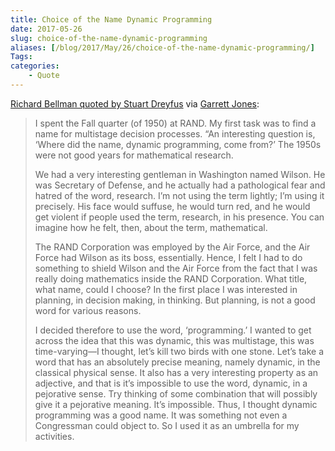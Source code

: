 ```yaml
---
title: Choice of the Name Dynamic Programming
date: 2017-05-26
slug: choice-of-the-name-dynamic-programming
aliases: [/blog/2017/May/26/choice-of-the-name-dynamic-programming/]
Tags:
categories:
    - Quote
---
```


[Richard Bellman quoted by Stuart Dreyfus](http://smo.sogang.ac.kr/doc/dy_birth.pdf) via [Garrett Jones](http://economics.gmu.edu/people/gjonesb):

> I spent the Fall quarter (of 1950) at RAND. My first task was to find a name for multistage decision processes. “An interesting question is, ‘Where did the name, dynamic programming, come from?’ The 1950s were not good years for mathematical research.
>
> We had a very interesting gentleman in Washington named Wilson. He was Secretary of Defense, and he actually had a pathological fear and hatred of the word, research. I’m not using the term lightly; I’m using it precisely. His face would suffuse, he would turn red, and he would get violent if people used the term, research, in his presence. You can imagine how he felt, then, about the term, mathematical.
>
> The RAND Corporation was employed by the Air Force, and the Air Force had Wilson as its boss, essentially. Hence, I felt I had to do something to shield Wilson and the Air Force from the fact that I was really doing mathematics inside the RAND Corporation. What title, what name, could I choose? In the first place I was interested in planning, in decision making, in thinking. But planning, is not a good word for various reasons.
>
> I decided therefore to use the word, ‘programming.’ I wanted to get across the idea that this was dynamic, this was multistage, this was time-varying—I thought, let’s kill two birds with one stone. Let’s take a word that has an absolutely precise meaning, namely dynamic, in the classical physical sense. It also has a very interesting property as an adjective, and that is it’s impossible to use the word, dynamic, in a pejorative sense. Try thinking of some combination that will possibly give it a pejorative meaning. It’s impossible.
> Thus, I thought dynamic programming was a good name. It was something not even a Congressman could object to. So I used it as an umbrella for my activities.
